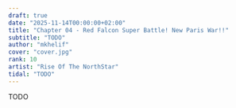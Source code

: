```yaml
---
draft: true
date: "2025-11-14T00:00:00+02:00"
title: "Chapter 04 - Red Falcon Super Battle! New Paris War!!"
subtitle: "TODO"
author: "mkhelif"
cover: "cover.jpg"
rank: 10
artist: "Rise Of The NorthStar"
tidal: "TODO"
---
```


TODO
